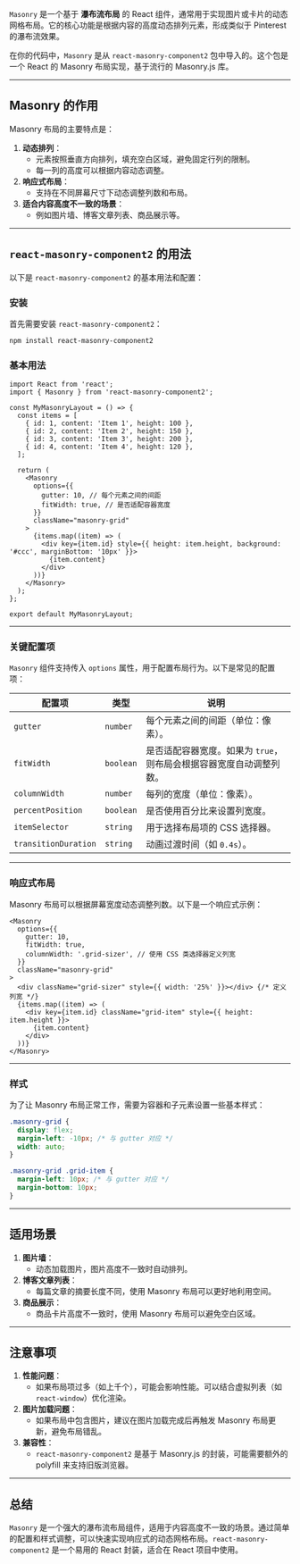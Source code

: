 `Masonry` 是一个基于 **瀑布流布局** 的 React 组件，通常用于实现图片或卡片的动态网格布局。它的核心功能是根据内容的高度动态排列元素，形成类似于 Pinterest 的瀑布流效果。

在你的代码中，`Masonry` 是从 `react-masonry-component2` 包中导入的。这个包是一个 React 的 Masonry 布局实现，基于流行的 Masonry.js 库。

---

## **Masonry 的作用**
Masonry 布局的主要特点是：
1. **动态排列**：
   - 元素按照垂直方向排列，填充空白区域，避免固定行列的限制。
   - 每一列的高度可以根据内容动态调整。
2. **响应式布局**：
   - 支持在不同屏幕尺寸下动态调整列数和布局。
3. **适合内容高度不一致的场景**：
   - 例如图片墙、博客文章列表、商品展示等。

---

## **`react-masonry-component2` 的用法**
以下是 `react-masonry-component2` 的基本用法和配置：

### **安装**
首先需要安装 `react-masonry-component2`：
```bash
npm install react-masonry-component2
```

### **基本用法**
```tsx
import React from 'react';
import { Masonry } from 'react-masonry-component2';

const MyMasonryLayout = () => {
  const items = [
    { id: 1, content: 'Item 1', height: 100 },
    { id: 2, content: 'Item 2', height: 150 },
    { id: 3, content: 'Item 3', height: 200 },
    { id: 4, content: 'Item 4', height: 120 },
  ];

  return (
    <Masonry
      options={{
        gutter: 10, // 每个元素之间的间距
        fitWidth: true, // 是否适配容器宽度
      }}
      className="masonry-grid"
    >
      {items.map((item) => (
        <div key={item.id} style={{ height: item.height, background: '#ccc', marginBottom: '10px' }}>
          {item.content}
        </div>
      ))}
    </Masonry>
  );
};

export default MyMasonryLayout;
```

---

### **关键配置项**
`Masonry` 组件支持传入 `options` 属性，用于配置布局行为。以下是常见的配置项：

| 配置项         | 类型      | 说明                                                                 |
|----------------|-----------|----------------------------------------------------------------------|
| `gutter`       | `number`  | 每个元素之间的间距（单位：像素）。                                    |
| `fitWidth`     | `boolean` | 是否适配容器宽度。如果为 `true`，则布局会根据容器宽度自动调整列数。   |
| `columnWidth`  | `number`  | 每列的宽度（单位：像素）。                                           |
| `percentPosition` | `boolean` | 是否使用百分比来设置列宽度。                                         |
| `itemSelector` | `string`  | 用于选择布局项的 CSS 选择器。                                         |
| `transitionDuration` | `string` | 动画过渡时间（如 `0.4s`）。                                         |

---

### **响应式布局**
Masonry 布局可以根据屏幕宽度动态调整列数。以下是一个响应式示例：
```tsx
<Masonry
  options={{
    gutter: 10,
    fitWidth: true,
    columnWidth: '.grid-sizer', // 使用 CSS 类选择器定义列宽
  }}
  className="masonry-grid"
>
  <div className="grid-sizer" style={{ width: '25%' }}></div> {/* 定义列宽 */}
  {items.map((item) => (
    <div key={item.id} className="grid-item" style={{ height: item.height }}>
      {item.content}
    </div>
  ))}
</Masonry>
```

---

### **样式**
为了让 Masonry 布局正常工作，需要为容器和子元素设置一些基本样式：
```css
.masonry-grid {
  display: flex;
  margin-left: -10px; /* 与 gutter 对应 */
  width: auto;
}

.masonry-grid .grid-item {
  margin-left: 10px; /* 与 gutter 对应 */
  margin-bottom: 10px;
}
```

---

## **适用场景**
1. **图片墙**：
   - 动态加载图片，图片高度不一致时自动排列。
2. **博客文章列表**：
   - 每篇文章的摘要长度不同，使用 Masonry 布局可以更好地利用空间。
3. **商品展示**：
   - 商品卡片高度不一致时，使用 Masonry 布局可以避免空白区域。

---

## **注意事项**
1. **性能问题**：
   - 如果布局项过多（如上千个），可能会影响性能。可以结合虚拟列表（如 `react-window`）优化渲染。
2. **图片加载问题**：
   - 如果布局中包含图片，建议在图片加载完成后再触发 Masonry 布局更新，避免布局错乱。
3. **兼容性**：
   - `react-masonry-component2` 是基于 Masonry.js 的封装，可能需要额外的 polyfill 来支持旧版浏览器。

---

## **总结**
`Masonry` 是一个强大的瀑布流布局组件，适用于内容高度不一致的场景。通过简单的配置和样式调整，可以快速实现响应式的动态网格布局。`react-masonry-component2` 是一个易用的 React 封装，适合在 React 项目中使用。
